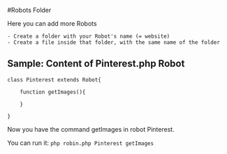 #Robots Folder

Here you can add more Robots

    - Create a folder with your Robot's name (= website)
    - Create a file inside that folder, with the same name of the folder
    
## Sample: Content of Pinterest.php Robot
    
    class Pinterest extends Robot{
        
        function getImages(){
        
        }
                
    }
    
Now you have the command getImages in robot Pinterest. 

You can run it: `php robin.php Pinterest getImages`
